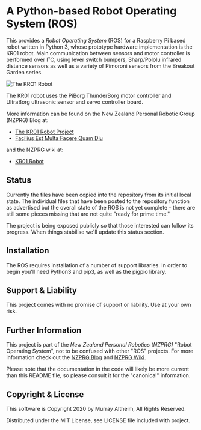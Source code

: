 # A Python-based Robot Operating System (ROS)

This provides a _Robot Operating System_ (ROS) for a Raspberry Pi based robot
written in Python 3, whose prototype hardware implementation is the KR01 robot.
Main communication between sensors and motor controller is performed over I²C, 
using lever switch bumpers, Sharp/Pololu infrared distance sensors as well as 
a variety of Pimoroni sensors from the Breakout Garden series. 

![The KRO1 Robot](https://service.robots.org.nz/wiki/attach/KR01/KR01-0533-800x360.jpg)

The KR01 robot uses the PiBorg ThunderBorg motor controller and UltraBorg 
ultrasonic sensor and servo controller board. 

More information can be found on the New Zealand Personal Robotic Group (NZPRG) Blog at:

* [The KR01 Robot Project](https://robots.org.nz/2019/12/08/kr01/)
* [Facilius Est Multa Facere Quam Diu](https://robots.org.nz/2020/04/24/facilius-est/)
 
and the NZPRG wiki at:

* [KR01 Robot](https://service.robots.org.nz/wiki/Wiki.jsp?page=KR01)


## Status

Currently the files have been copied into the repository from its initial local state. 
The individual files that have been posted to the repository function as advertised 
but the overall state of the ROS is not yet complete - there are still some pieces
missing that are not quite "ready for prime time."

The project is being exposed publicly so that those interested can follow its progress.
When things stabilise we'll update this status section.


## Installation

The ROS requires installation of a number of support libraries. In order to begin you'll
need Python3 and pip3, as well as the pigpio library.


## Support & Liability

This project comes with no promise of support or liability. Use at your own risk.


## Further Information

This project is part of the _New Zealand Personal Robotics (NZPRG)_ "Robot Operating
System", not to be confused with other "ROS" projects. For more information check out the
[NZPRG Blog](https://robots.org.nz/) and [NZPRG Wiki](https://service.robots.org.nz/wiki/).

Please note that the documentation in the code will likely be more current than this README file, so please consult it for the "canonical" information.


## Copyright & License

This software is Copyright 2020 by Murray Altheim, All Rights Reserved.

Distributed under the MIT License, see LICENSE file included with project.


